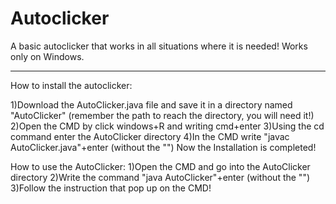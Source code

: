 # Autoclicker
A basic autoclicker that works in all situations where it is needed!
Works only on Windows.

----------------------------------------------------------------------------------------------------------------------------------------

How to install the autoclicker:

1)Download the AutoClicker.java file and save it in a directory named "AutoClicker" (remember the path to reach the directory, you will need it!)
2)Open the CMD by click windows+R and writing cmd+enter
3)Using the cd command enter the AutoClicker directory
4)In the CMD write "javac AutoClicker.java"+enter (without the "")
Now the Installation is completed!

How to use the AutoClicker:
1)Open the CMD and go into the AutoClicker directory
2)Write the command "java AutoClicker"+enter (without the "")
3)Follow the instruction that pop up on the CMD!
